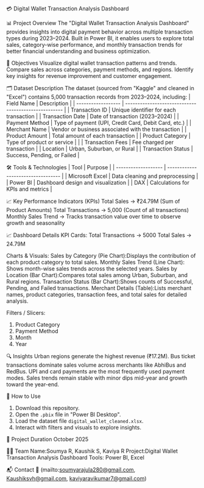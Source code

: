 💳 Digital Wallet Transaction Analysis Dashboard

📊 Project Overview
The "Digital Wallet Transaction Analysis Dashboard" provides insights into digital payment behavior across multiple transaction types during 2023–2024.
Built in Power BI, it enables users to explore total sales, category-wise performance, and monthly transaction trends for better financial understanding and business optimization.

🎯 Objectives
Visualize digital wallet transaction patterns and trends.
Compare sales across categories, payment methods, and regions.
Identify key insights for revenue improvement and customer engagement.

🗂️ Dataset Description
The dataset (sourced from "Kaggle" and cleaned in "Excel") contains 5,000 transaction records from 2023–2024, including:
| Field Name         | Description                                          |
| ------------------ | ---------------------------------------------------- |
| Transaction ID     | Unique identifier for each transaction               |
| Transaction Date   | Date of transaction (2023–2024)                      |
| Payment Method     | Type of payment (UPI, Credit Card, Debit Card, etc.) |
| Merchant Name      | Vendor or business associated with the transaction   |
| Product Amount     | Total amount of each transaction                     |
| Product Category   | Type of product or service                           |                    |
| Transaction Fees   | Fee charged per transaction                          |
| Location           | Urban, Suburban, or Rural                            |
| Transaction Status | Success, Pending, or Failed                          |

🛠️ Tools & Technologies
| Tool                | Purpose                            |
| ------------------- | ---------------------------------- |
| Microsoft Excel     | Data cleaning and preprocessing    |
| Power BI            | Dashboard design and visualization |
| DAX                 | Calculations for KPIs and metrics  |

📈 Key Performance Indicators (KPIs)
Total Sales → ₹24.79M (Sum of Product Amounts)
Total Transactions → 5,000 (Count of all transactions)
Monthly Sales Trend → Tracks transaction value over time to observe growth and seasonality

📈 Dashboard Details
KPI Cards:
Total Transactions → 5000
Total Sales → 24.79M    

Charts & Visuals:
Sales by Category (Pie Chart):Displays the contribution of each product category to total sales.
Monthly Sales Trend (Line Chart): Shows month-wise sales trends across the selected years.
Sales by Location (Bar Chart):Compares total sales among Urban, Suburban, and Rural regions.
Transaction Status (Bar Chart):Shows counts of Successful, Pending, and Failed transactions.
Merchant Details (Table):Lists merchant names, product categories, transaction fees, and total sales for detailed analysis.

Filters / Slicers:
1. Product Category
2. Payment Method
3. Month
4. Year

🔍 Insights
Urban regions generate the highest revenue (₹17.2M).
Bus ticket transactions dominate sales volume across merchants like AbhiBus and RedBus.
UPI and card payments are the most frequently used payment modes.
Sales trends remain stable with minor dips mid-year and growth toward the year-end.

🚀 How to Use
1. Download this repository.
2. Open the `.pbix` file in "Power BI Desktop".
3. Load the dataset file `digital_wallet_cleaned.xlsx`.
4. Interact with filters and visuals to explore insights.

📅 Project Duration
October 2025

👩‍💻 Team
Name:Soumya R, Kaushik S, Kaviya R
Project:Digital Wallet Transaction Analysis Dashboard
Tools: Power BI, Excel

📬 Contact
📧 (mailto:soumyarajula280@gmail.com,
Kaushiksvh@gmail.com,
kaviyaravikumar7@gmail.com)


